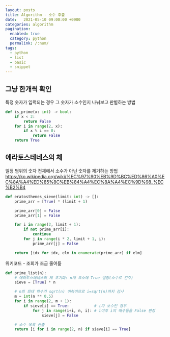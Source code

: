 ```yaml
---
layout: posts
title: Algorithm - 소수 추출
date:   2021-05-10 09:00:00 +0900
categories: algorithm
pagination: 
  enabled: true
  category: python
  permalink: /:num/
tags:
  - python
  - list
  - basic
  - snippet
---
```


## 그냥 한개씩 확인

특정 숫자가 입력되는 경우 그 숫자가 소수인지 나눠보고 판별하는 방법

```python
def is_prime(x: int) -> bool:
    if x < 2:
        return False
    for i in range(2, x):
        if x % i == 0:
            return False
    return True
```


## 에라토스테네스의 체

일정 범위의 숫자 전체에서 소수가 아닌 숫자를 제거하는 방법
https://ko.wikipedia.org/wiki/%EC%97%90%EB%9D%BC%ED%86%A0%EC%8A%A4%ED%85%8C%EB%84%A4%EC%8A%A4%EC%9D%98_%EC%B2%B4

```python
def eratosthenes_sieve(limit: int) -> []:
    prime_arr = [True] * (limit + 1)

    prime_arr[0] = False
    prime_arr[1] = False

    for i in range(2, limit + 1):
        if not prime_arr[i]:
            continue
        for j in range(i * 2, limit + 1, i):
            prime_arr[j] = False

    return [idx for idx, elm in enumerate(prime_arr) if elm]
```

위키코드 - 조회가 조금 줄어듦
```python
def prime_list(n):
    # 에라토스테네스의 체 초기화: n개 요소에 True 설정(소수로 간주)
    sieve = [True] * n

    # n의 최대 약수가 sqrt(n) 이하이므로 i=sqrt(n)까지 검사
    m = int(n ** 0.5)
    for i in range(2, m + 1):
        if sieve[i] == True:           # i가 소수인 경우
            for j in range(i+i, n, i): # i이후 i의 배수들을 False 판정
                sieve[j] = False

    # 소수 목록 산출
    return [i for i in range(2, n) if sieve[i] == True]
```
